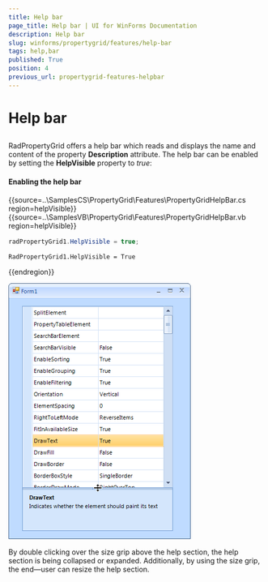 ```yaml
---
title: Help bar
page_title: Help bar | UI for WinForms Documentation
description: Help bar
slug: winforms/propertygrid/features/help-bar
tags: help,bar
published: True
position: 4
previous_url: propertygrid-features-helpbar
---
```


# Help bar



## 

RadPropertyGrid offers a help bar which reads and displays the name and content of the property __Description__ attribute. The help bar can be enabled by setting the __HelpVisible__ property to *true*:

#### Enabling the help bar

{{source=..\SamplesCS\PropertyGrid\Features\PropertyGridHelpBar.cs region=helpVisible}} 
{{source=..\SamplesVB\PropertyGrid\Features\PropertyGridHelpBar.vb region=helpVisible}} 

````C#
radPropertyGrid1.HelpVisible = true;

````
````VB.NET
RadPropertyGrid1.HelpVisible = True

````

{{endregion}} 

![propertygrid-features-helpbar](images/propertygrid-features-helpbar.png)

By double clicking over the size grip above the help section, the help section is being collapsed or expanded. Additionally, by using the size grip, the end—user can resize the help section.
        
